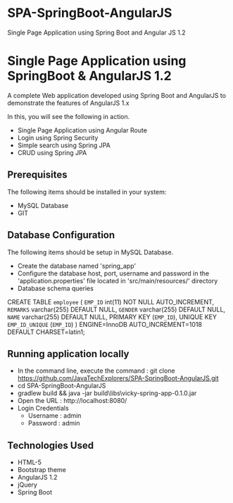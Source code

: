 # SPA-SpringBoot-AngularJS
Single Page Application using Spring Boot and Angular JS 1.2
# Single Page Application using SpringBoot & AngularJS 1.2
A complete Web application developed using Spring Boot and AngularJS to demonstrate the features of AngularJS 1.x

In this, you will see the following in action.

- Single Page Application using Angular Route
- Login using Spring Security
- Simple search using Spring JPA
- CRUD using Spring JPA

## Prerequisites
The following items should be installed in your system:

- MySQL Database
- GIT

## Database Configuration
The following items should be setup in MySQL Database.

* Create the database named 'spring_app'
* Configure the database host, port, username and password in the 'application.properties' file located in 'src/main/resources/' directory
* Database schema queries

CREATE TABLE `employee` (
  `EMP_ID` int(11) NOT NULL AUTO_INCREMENT,
  `REMARKS` varchar(255) DEFAULT NULL,
  `GENDER` varchar(255) DEFAULT NULL,
  `NAME` varchar(255) DEFAULT NULL,
  PRIMARY KEY (`EMP_ID`),
  UNIQUE KEY `EMP_ID_UNIQUE` (`EMP_ID`)
) ENGINE=InnoDB AUTO_INCREMENT=1018 DEFAULT CHARSET=latin1;

## Running application locally
- In the command line, execute the command : git clone https://github.com/JavaTechExplorers/SPA-SpringBoot-AngularJS.git
- cd SPA-SpringBoot-AngularJS
- gradlew build && java -jar build\libs\vicky-spring-app-0.1.0.jar
- Open the URL : http://localhost:8080/
- Login Credentials
	- Username : admin
	- Password : admin


## Technologies Used
- HTML-5
- Bootstrap theme
- AngularJS 1.2
- jQuery
- Spring Boot

